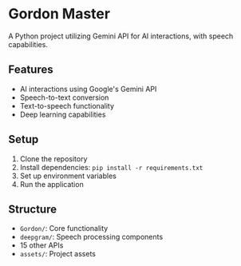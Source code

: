 # Gordon Master

A Python project utilizing Gemini API for AI interactions, with speech capabilities.

## Features
- AI interactions using Google's Gemini API
- Speech-to-text conversion
- Text-to-speech functionality
- Deep learning capabilities

## Setup
1. Clone the repository
2. Install dependencies: `pip install -r requirements.txt`
3. Set up environment variables
4. Run the application

## Structure
- `Gordon/`: Core functionality
- `deepgram/`: Speech processing components
- 15 other APIs
- `assets/`: Project assets
